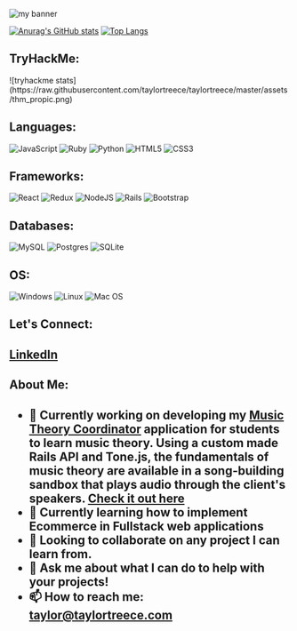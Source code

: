 <p>
    <img src="https://user-images.githubusercontent.com/67558267/139297953-af49ffca-f85d-4056-9451-26937a491e45.png" alt="my banner">
</p>

[![Anurag's GitHub stats](https://github-readme-stats.vercel.app/api?username=taylortreece)](https://github.com/anuraghazra/github-readme-stats)
[![Top Langs](https://github-readme-stats.vercel.app/api/top-langs/?username=taylortreece&layout=compact)](https://github.com/taylortreece)

<h2><strong>TryHackMe:</strong></h2>
![tryhackme stats](https://raw.githubusercontent.com/taylortreece/taylortreece/master/assets/thm_propic.png)

<h2><strong>Languages:</strong></h2>

![JavaScript](https://img.shields.io/badge/javascript-%23323330.svg?style=for-the-badge&logo=javascript&logoColor=%23F7DF1E)
![Ruby](https://img.shields.io/badge/ruby-%23CC342D.svg?style=for-the-badge&logo=ruby&logoColor=white)
![Python](https://img.shields.io/badge/python-3670A0?style=for-the-badge&logo=python&logoColor=ffdd54)
![HTML5](https://img.shields.io/badge/html5-%23E34F26.svg?style=for-the-badge&logo=html5&logoColor=white)
![CSS3](https://img.shields.io/badge/css3-%231572B6.svg?style=for-the-badge&logo=css3&logoColor=white)

<h2><strong>Frameworks:</strong></h2>

![React](https://img.shields.io/badge/react-%2320232a.svg?style=for-the-badge&logo=react&logoColor=%2361DAFB)
![Redux](https://img.shields.io/badge/redux-%23593d88.svg?style=for-the-badge&logo=redux&logoColor=white)
![NodeJS](https://img.shields.io/badge/node.js-6DA55F?style=for-the-badge&logo=node.js&logoColor=white)
![Rails](https://img.shields.io/badge/rails-%23CC0000.svg?style=for-the-badge&logo=ruby-on-rails&logoColor=white)
![Bootstrap](https://img.shields.io/badge/bootstrap-%23563D7C.svg?style=for-the-badge&logo=bootstrap&logoColor=white)

<h2><strong>Databases:</strong></h2>

![MySQL](https://img.shields.io/badge/mysql-%2300f.svg?style=for-the-badge&logo=mysql&logoColor=white)
![Postgres](https://img.shields.io/badge/postgres-%23316192.svg?style=for-the-badge&logo=postgresql&logoColor=white)
![SQLite](https://img.shields.io/badge/sqlite-%2307405e.svg?style=for-the-badge&logo=sqlite&logoColor=white)

<h2><strong>OS:</strong></h2>

![Windows](https://img.shields.io/badge/Windows-0078D6?style=for-the-badge&logo=windows&logoColor=white)
![Linux](https://img.shields.io/badge/Linux-FCC624?style=for-the-badge&logo=linux&logoColor=black)
![Mac OS](https://img.shields.io/badge/mac%20os-000000?style=for-the-badge&logo=macos&logoColor=F0F0F0)

<h2><strong>Let's Connect:</strong><h2>
    <a href="https://www.linkedin.com/in/taylor-treece-602194200">LinkedIn</a>

<h2><strong>About Me:</strong><h2>

- 🔭 Currently working on developing my <a href="https://github.com/taylortreece/music-theory-coordinator">Music Theory Coordinator</a> application for students to learn music theory.
  Using a custom made Rails API and Tone.js, the fundamentals of music theory are available in a
  song-building sandbox that plays audio through the client's speakers.
  <a href="https://music-theory-coordinator.netlify.app/" target="_blank">Check it out here</a>
- 🌱 Currently learning how to implement Ecommerce in Fullstack web applications
- 👯 Looking to collaborate on any project I can learn from.
- 💬 Ask me about what I can do to help with your projects!
- 📫 How to reach me: taylor@taylortreece.com

